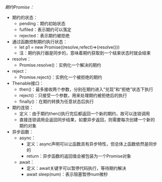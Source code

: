 *期约Promise：*
- 期约的状态：
	- pending：期约初始状态
	- fulfiled：表示期约可以落定
	- rejected：表示期约被拒绝
- 通过函数控制期约执行状态：
	- let p1 = new Promise((resolve,refect)=>{resolve()})
	- 注：期约执行器是同步的，意味着期约获取到一个结束状态时就会结束
- resolve：
	- Promise.resolve()：实例化一个解决的期约
- reject：
	- Promise.reject()：实例化一个被拒绝的期约
- Thenable接口：
	- then()：最多接收两个参数，分别在期约进入“兑现”和“拒绝”状态下执行
	- reject()：只接受一个参数，用来处理期约被拒绝后的执行
	- finally()：在期约转换为任意状态后执行
- 期约连锁：
	- 定义：由于期约then()执行完后都返回一个新的期约，故可以连锁调用
	- 直接连锁调用会返回同步结果，如要异步返回，则需要每次创建一个新的期约对象
- 异步函数：
	- async：
		- 定义：async声明可以让函数具有异步特性，但总体上函数依然是同步的
		- return：异步函数的返回值会被包装为一个Promise对象
	- await：
		- 定义：await关键字可以暂停代码执行，等待期约解决
		- await sleep(num)：表示阻塞暂停num微秒